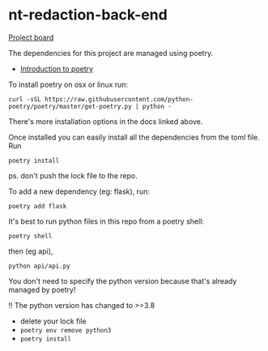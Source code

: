 # nt-redaction-back-end

[Project board](https://github.com/NathOrmond/nt-redaction-back-end/projects/2)

The dependencies for this project are managed using poetry. 
- [Introduction to poetry](https://python-poetry.org/docs/)
  
To install poetry on osx or linux run:
```
curl -sSL https://raw.githubusercontent.com/python-poetry/poetry/master/get-poetry.py | python -
```

There's more installation options in the docs linked above.

Once installed you can easily install all the dependencies from the toml file. Run
```
poetry install
```
ps. don't push the lock file to the repo.

To add a new dependency (eg: flask), run:
```
poetry add flask
```

It's best to run python files in this repo from a poetry shell:
```
poetry shell
```
then (eg api), 
```
python api/api.py
```
You don't need to specify the python version because that's already managed by poetry!

!! The python version has changed to >=3.8
- delete your lock file
- `poetry env remove python3`
- `poetry install`